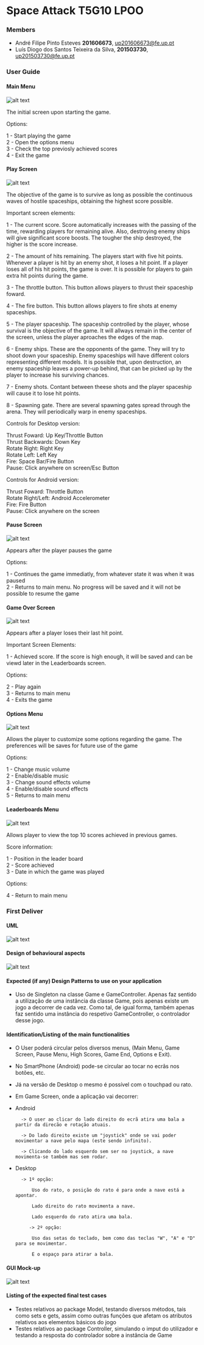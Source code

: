 # Space Attack T5G10 LPOO

### Members
* André Filipe Pinto Esteves **201606673**, up201606673@fe.up.pt
* Luís Diogo dos Santos Teixeira da Silva, **201503730**, up201503730@fe.up.pt

### User Guide

#### Main Menu

![alt text](https://github.com/EstevesAndre/SpaceAttack_T5G10/blob/master/Screenshots/MainMenu.png)

The initial screen upon starting the game.  
  
Options:  
  
1 - Start playing the game  
2 - Open the options menu  
3 - Check the top previosly achieved scores  
4 - Exit the game  

#### Play Screen

![alt text](https://github.com/EstevesAndre/SpaceAttack_T5G10/blob/master/Screenshots/Play.png)

The objective of the game is to survive as long as possible the continuous waves of hostile spaceships, obtaining the highest score possible.  
  
  
Important screen elements:  
  
1 - The current score. Score automatically increases with the passing of the time, rewarding players for remaining alive. Also, destroying enemy ships will give significant score boosts. The tougher the ship destroyed, the higher is the score increase.  
  
2 - The amount of hits remaining. The players start with five hit points. Whenever a player is hit by an enemy shot, it loses a hit point. If a player loses all of his hit points, the game is over. It is possible for players to gain extra hit points during the game.  
  
3 - The throttle button. This button allows players to thrust their spaceship foward.  
  
4 - The fire button. This button allows players to fire shots at enemy spaceships.  
  
5 - The player spaceship. The spaceship controlled by the player, whose survival is the objective of the game. It will allways remain in the center of the screen, unless the player aproaches the edges of the map.  
  
6 - Enemy ships. These are the opponents of the game. They will try to shoot down your spaceship. Enemy spaceships will have different colors representing different models. It is possible that, upon destruction, an enemy spaceship leaves a power-up behind, that can be picked up by the player to increase his surviving chances.  
  
7 - Enemy shots. Contant between theese shots and the player spaceship will cause it to lose hit points.  
  
8 - Spawning gate. There are several spawning gates spread through the arena. They will periodically warp in enemy spaceships.  
  
  
Controls for Desktop version:  
  
Thrust Foward: Up Key/Throttle Button  
Thrust Backwards: Down Key  
Rotate Right: Right Key  
Rotate Left: Left Key  
Fire: Space Bar/Fire Button  
Pause: Click anywhere on screen/Esc Button  
  
Controls for Android version:  
  
Thrust Foward: Throttle Button  
Rotate Right/Left: Android Accelerometer  
Fire: Fire Button  
Pause: Click anywhere on the screen  
  
#### Pause Screen

![alt text](https://github.com/EstevesAndre/SpaceAttack_T5G10/blob/master/Screenshots/Pause.png)

Appears after the player pauses the game  
  
Options:  
  
1 - Continues the game immediatly, from whatever state it was when it was paused  
2 - Returns to main menu. No progress will be saved and it will not be possible to resume the game  
  
#### Game Over Screen

![alt text](https://github.com/EstevesAndre/SpaceAttack_T5G10/blob/master/Screenshots/GameOver.png)

Appears after a player loses their last hit point.  
  
Important Screen Elements:  
  
1 - Achieved score. If the score is high enough, it will be saved and can be viewd later in the Leaderboards screen.  
  
Options:  
  
2 - Play again  
3 - Returns to main menu  
4 - Exits the game  
  
#### Options Menu

![alt text](https://github.com/EstevesAndre/SpaceAttack_T5G10/blob/master/Screenshots/Options.png)

Allows the player to customize some options regarding the game. The preferences will be saves for future use of the game  
  
Options:  
  
1 - Change music volume  
2 - Enable/disable music  
3 - Change sound effects volume  
4 - Enable/disable sound effects  
5 - Returns to main menu  
  
#### Leaderboards Menu

![alt text](https://github.com/EstevesAndre/SpaceAttack_T5G10/blob/master/Screenshots/Leaderboard.png)

Allows player to view the top 10 scores achieved in previous games.  
  
Score information:  
  
1 - Position in the leader board  
2 - Score achieved  
3 - Date in which the game was played  
  
Options:  
  
4 - Return to main menu  
  
  
  
  
### First Deliver

#### UML
![alt text](https://github.com/EstevesAndre/SpaceAttack_T5G10/blob/master/UML.png)

#### Design of behavioural aspects
![alt text](https://github.com/EstevesAndre/SpaceAttack_T5G10/blob/master/States.png)

#### Expected (if any) Design Patterns to use on your application
 * Uso de Singleton na classe Game e GameController.
 	Apenas faz sentido a utilização de uma instância da classe Game, pois apenas existe um jogo a decorrer de cada vez. Como tal, de 	 igual forma, também apenas faz sentido uma instância do respetivo GameController, o controlador desse jogo.

#### Identification/Listing of the main functionalities

* O User poderá circular pelos diversos menus, (Main Menu, Game Screen, Pause Menu, High Scores, Game End, Options e Exit).

* No SmartPhone (Android) pode-se circular ao tocar no ecrãs nos botões, etc.
* Já na versão de Desktop o mesmo é possível com o touchpad ou rato.

* Em Game Screen, onde a aplicação vai decorrer:

* Android
		
		-> O user ao clicar do lado direito do ecrã atira uma bala a partir da direcão e rotação atuais.
		
		-> Do lado direito existe um "joystick" onde se vai poder movimentar a nave pelo mapa (este sendo infinito).
		
		-> Clicando do lado esquerdo sem ser no joystick, a nave movimenta-se também mas sem rodar.

* Desktop 
		
		-> 1º opção: 
             
	    	Uso do rato, o posição do rato é para onde a nave está a apontar.		           
			
			Lado direito do rato movimenta a nave.		          
			  
			Lado esquerdo do rato atira uma bala.
	       
	       -> 2º opção: 
              	      
	      	Uso das setas do teclado, bem como das teclas "W", "A" e "D" para se movimentar.
		        	  
			E o espaço para atirar a bala.
		   
#### GUI Mock-up
![alt text](https://github.com/EstevesAndre/SpaceAttack_T5G10/blob/master/MockUP_GameView.png)

#### Listing of the expected final test cases
* Testes relativos ao package Model, testando diversos métodos, tais como sets e gets, assim como outras funções que afetam os atributos relativos aos elementos básicos do jogo
* Testes relativos ao package Controller, simulando o imput do utilizador e testando a resposta do controlador sobre a instância de Game

